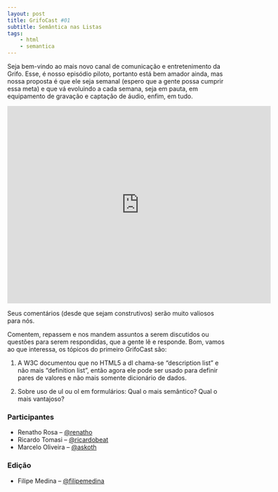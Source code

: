 ```yaml
---
layout: post
title: GrifoCast #01
subtitle: Semântica nas Listas
tags:
    - html
    - semantica
---
```


Seja bem-vindo ao mais novo canal de comunicação e entretenimento da Grifo. Esse, é nosso episódio piloto, portanto está bem amador ainda, mas nossa proposta é que ele seja semanal (espero que a gente possa cumprir essa meta) e que vá evoluindo a cada semana, seja em pauta, em equipamento de gravação e captação de áudio, enfim, em tudo.

<iframe id="vvq-308-vimeo-1" src="http://player.vimeo.com/video/16320530?title=1&amp;byline=1&amp;portrait=0&amp;fullscreen=1" width="600" height="450" frameborder="0">&lt;a href="http://www.vimeo.com/16320530"&gt;http://www.vimeo.com/16320530&lt;/a&gt;</iframe>

Seus comentários (desde que sejam construtivos) serão muito valiosos para nós.

Comentem, repassem e nos mandem assuntos a serem discutidos ou questões para serem respondidas, que a gente lê e responde.
Bom, vamos ao que interessa, os tópicos do primeiro GrifoCast são:

1) A W3C documentou que no HTML5 a dl chama-se “description list” e não mais “definition list”, então agora ele pode ser usado para definir pares de valores e não mais somente dicionário de dados.

2) Sobre uso de ul ou ol em formulários: Qual o mais semântico? Qual o mais vantajoso?

### Participantes

- Renatho Rosa – [@renatho](http://twitter.com/renatho)
- Ricardo Tomasi – [@ricardobeat](http://twitter.com/ricardobeat)
- Marcelo Oliveira – [@askoth](http://twitter.com/askoth)

### Edição

- Filipe Medina – [@filipemedina](http://twitter.com/filipemedina)

